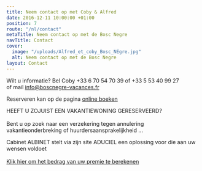 ```yaml
---
title: Neem contact op met Coby & Alfred
date: 2016-12-11 10:00:00 +01:00
position: 7
route: "/nl/contact"
metaTitle: Neem contact op met de Bosc Negre
navTitle: Contact
cover:
  image: "/uploads/Alfred_et_coby_Bosc_NEgre.jpg"
  alt: Neem contact op met de Bosc Negre
layout: Contact
---
```


Wilt u informatie? Bel Coby \+33 6 70 54 70 39 of \+33 5 53 40 99 27\
of mail <a href="mailto:info@boscnegre-vacances.fr" target="_blank" rel="nofollow noopener noreferrer">info@boscnegre-vacances.fr</a>

Reserveren kan op de pagina <a href="https://premium.secureholiday.net/nl/14230/" target="_blank" rel="nofollow noopener noreferrer">online boeken</a>

HEEFT U ZOJUIST EEN VAKANTIEWONING GERESERVEERD?\
\
Bent u op zoek naar een verzekering tegen annulering vakantieonderbreking of huurdersaansprakelijkheid ...

Cabinet ALBINET stelt via zijn site ADUCIEL een oplossing voor die aan uw wensen voldoet \
\
<a href="http://www.aduciel.fr/Particuliers/Vacances/adar-assurance-annulation-partenaires.aspx?lang=nl&id=641500" target="_blank" rel="nofollow noopener noreferrer">Klik hier om het bedrag van uw premie te berekenen</a>
